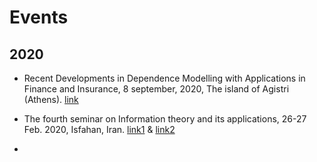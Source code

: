 ---
---

# Events

## 2020
* Recent Developments in Dependence Modelling with Applications in Finance and Insurance, 8 september, 2020, The island of Agistri (Athens). [link](https://www.vub.be/events/2020/recent-developments-in-dependence-modelling-with-applications-in-finance-and-insurance)  

* The fourth seminar on Information theory and its applications, 26-27 Feb. 2020, Isfahan, Iran. [link1](http://conf.ui.ac.ir/informationtheory/en/) & [link2](http://wosdce.um.ac.ir/index.php?module=htmlpages&func=display&pid=212)  

*
